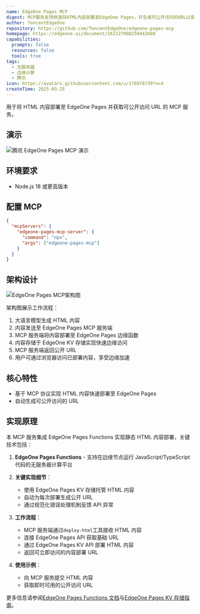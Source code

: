 ```yaml
---
name: EdgeOne Pages MCP
digest: MCP服务支持快速将HTML内容部署至EdgeOne Pages，并生成可公开访问的URL以便轻松分享。通过极简配置简化内容发布流程。
author: TencentEdgeOne
repository: https://github.com/TencentEdgeOne/edgeone-pages-mcp
homepage: https://edgeone.ai/document/162227908259442688
capabilities:
  prompts: false
  resources: false
  tools: true
tags:
  - 无服务器
  - 边缘计算
  - 腾讯
icon: https://avatars.githubusercontent.com/u/176978739?v=4
createTime: 2025-03-25
---
```


用于将 HTML 内容部署至 EdgeOne Pages 并获取可公开访问 URL 的 MCP 服务。

## 演示

![腾讯 EdgeOne Pages MCP 演示](https://static.claudemcp.com/servers/TencentEdgeOne/edgeone-pages-mcp/TencentEdgeOne-edgeone-pages-mcp-ef5005b0.gif)

## 环境要求

- Node.js 18 或更高版本

## 配置 MCP

```json
{
  "mcpServers": {
    "edgeone-pages-mcp-server": {
      "command": "npx",
      "args": ["edgeone-pages-mcp"]
    }
  }
}
```

## 架构设计

![EdgeOne Pages MCP架构图](https://static.claudemcp.com/servers/TencentEdgeOne/edgeone-pages-mcp/TencentEdgeOne-edgeone-pages-mcp-4f131d90.svg)

架构图展示工作流程：

1. 大语言模型生成 HTML 内容
2. 内容发送至 EdgeOne Pages MCP 服务端
3. MCP 服务端将内容部署至 EdgeOne Pages 边缘函数
4. 内容存储于 EdgeOne KV 存储实现快速边缘访问
5. MCP 服务端返回公开 URL
6. 用户可通过浏览器访问已部署内容，享受边缘加速

## 核心特性

- 基于 MCP 协议实现 HTML 内容快速部署至 EdgeOne Pages
- 自动生成可公开访问的 URL

## 实现原理

本 MCP 服务集成 EdgeOne Pages Functions 实现静态 HTML 内容部署，关键技术包括：

1. **EdgeOne Pages Functions** - 支持在边缘节点运行 JavaScript/TypeScript 代码的无服务器计算平台

2. **关键实现细节**：

   - 使用 EdgeOne Pages KV 存储托管 HTML 内容
   - 自动为每次部署生成公开 URL
   - 通过规范化错误处理机制反馈 API 异常

3. **工作流程**：

   - MCP 服务端通过`deploy-html`工具接收 HTML 内容
   - 连接 EdgeOne Pages API 获取基础 URL
   - 通过 EdgeOne Pages KV API 部署 HTML 内容
   - 返回可立即访问的内容部署 URL

4. **使用示例**：
   - 向 MCP 服务提交 HTML 内容
   - 获取即时可用的公开访问 URL

更多信息请参阅[EdgeOne Pages Functions 文档](https://edgeone.ai/document/162227908259442688)与[EdgeOne Pages KV 存储指南](https://edgeone.ai/document/162227803822321664)。
